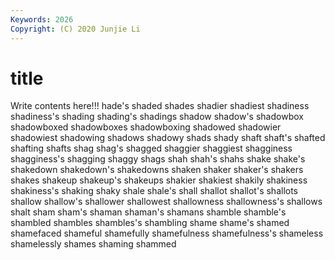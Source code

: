 ```yaml
---
Keywords: 2026
Copyright: (C) 2020 Junjie Li
---
```


# title

Write contents here!!!
hade's 
shaded
shades 
shadier 
shadiest 
shadiness 
shadiness's 
shading 
shading's 
shadings 
shadow 
shadow's
shadowbox 
shadowboxed 
shadowboxes 
shadowboxing 
shadowed 
shadowier 
shadowiest 
shadowing 
shadows 
shadowy
shads 
shady 
shaft 
shaft's 
shafted 
shafting 
shafts 
shag 
shag's 
shagged
shaggier 
shaggiest 
shagginess 
shagginess's 
shagging 
shaggy 
shags 
shah 
shah's 
shahs
shake 
shake's 
shakedown 
shakedown's 
shakedowns 
shaken 
shaker 
shaker's 
shakers 
shakes
shakeup 
shakeup's 
shakeups 
shakier 
shakiest 
shakily 
shakiness 
shakiness's 
shaking 
shaky
shale 
shale's 
shall 
shallot 
shallot's 
shallots 
shallow 
shallow's 
shallower 
shallowest
shallowness 
shallowness's 
shallows 
shalt 
sham 
sham's 
shaman 
shaman's 
shamans 
shamble
shamble's 
shambled 
shambles 
shambles's 
shambling 
shame 
shame's 
shamed 
shamefaced 
shameful
shamefully 
shamefulness 
shamefulness's 
shameless 
shamelessly 
shames 
shaming 
shammed 
